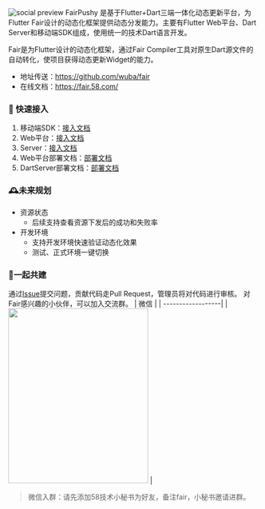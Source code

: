 ![social preview](https://github.com/wuba/fair/blob/main/best-ui-template.png)
FairPushy 是基于Flutter+Dart三端一体化动态更新平台，为Flutter Fair设计的动态化框架提供动态分发能力。主要有Flutter Web平台、Dart Server和移动端SDK组成，使用统一的技术Dart语言开发。

Fair是为Flutter设计的动态化框架，通过Fair Compiler工具对原生Dart源文件的自动转化，使项目获得动态更新Widget的能力。
* 地址传送：https://github.com/wuba/fair
* 在线文档：https://fair.58.com/

### 🚀 快速接入

1. 移动端SDK：[接入文档](https://github.com/wuba/FairPushy/blob/main/web/README.md)
2. Web平台：[接入文档](https://github.com/wuba/FairPushy/blob/main/sdk/README.md)
3. Server：[接入文档](https://github.com/wuba/FairPushy/blob/main/server/README.md)
4. Web平台部署文档：[部署文档](https://github.com/wuba/FairPushy/blob/main/web/%E5%9F%BA%E4%BA%8EDocker%E5%AE%B9%E5%99%A8%E9%83%A8%E7%BD%B2flutter%20web%E9%A1%B9%E7%9B%AE%E5%A4%A7%E4%BD%93%E6%B5%81%E7%A8%8B.md)
5. DartServer部署文档：[部署文档](https://github.com/wuba/FairPushy/blob/main/server/%E5%9F%BA%E4%BA%8EDocker%E5%AE%B9%E5%99%A8%E9%83%A8%E7%BD%B2dart%E6%9C%8D%E5%8A%A1%E7%AB%AF%E9%A1%B9%E7%9B%AE%E5%A4%A7%E4%BD%93%E6%B5%81%E7%A8%8B.md)

### 🕰未来规划
* 资源状态
  * 后续支持查看资源下发后的成功和失败率      
* 开发环境
  * 支持开发环境快速验证动态化效果     
  * 测试、正式环境一键切换  

### 🔧一起共建

通过[Issue](https://github.com/wuba/FairPushy/issues)提交问题，贡献代码走Pull Request，管理员将对代码进行审核。
对Fair感兴趣的小伙伴，可以加入交流群。
| 微信              | 
| ------------------|
| <img width="280" height="350" src=https://p6-juejin.byteimg.com/tos-cn-i-k3u1fbpfcp/7017d985152d4ec6865a3a96157fd9fd~tplv-k3u1fbpfcp-watermark.image?> |



> 微信入群：请先添加58技术小秘书为好友，备注fair，小秘书邀请进群。
